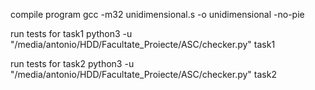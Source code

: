 compile program
gcc -m32 unidimensional.s -o unidimensional -no-pie

run tests for task1
python3 -u "/media/antonio/HDD/Facultate_Proiecte/ASC/checker.py" task1

run tests for task2
python3 -u "/media/antonio/HDD/Facultate_Proiecte/ASC/checker.py" task2
